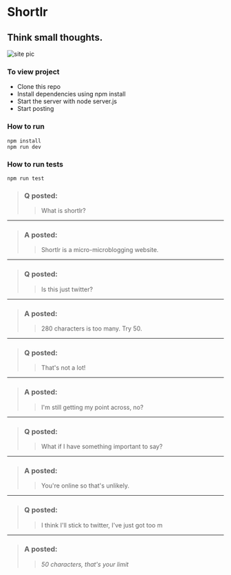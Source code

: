 # Shortlr

## Think small thoughts.

![site pic](https://github.com/fac22/microblogging_site-DASE/blob/main/public/assets/Screenshot%202021-10-01%20at%2011.54.28.png)

### To view project
- Clone this repo
- Install dependencies using npm install
- Start the server with node server.js
- Start posting

### How to run

```
npm install
npm run dev
```

### How to run tests

```
npm run test
```

> ### Q posted:
>
> > What is shortlr?

---

> ### A posted:
>
> > Shortlr is a micro-microblogging website.

---

> ### Q posted:
>
> > Is this just twitter?

---

> ### A posted:
>
> > 280 characters is too many. Try 50.

---

> ### Q posted:
>
> > That's not a lot!

---

> ### A posted:
>
> > I'm still getting my point across, no?

---

> ### Q posted:
>
> > What if I have something important to say?

---

> ### A posted:
>
> > You're online so that's unlikely.

---

> ### Q posted:
>
> > I think I'll stick to twitter, I've just got too m

---

> ### A posted:
>
> > _50 characters, that's your limit_


